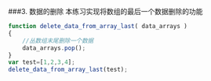 ###3.  数据的删除
本练习实现将数组的最后一个数据删除的功能
```js
function delete_data_from_array_last( data_arrays )
{
    //丛数组末尾删除一个数据
    data_arrays.pop();
}
var test=[1,2,3,4];
delete_data_from_array_last(test);
```
